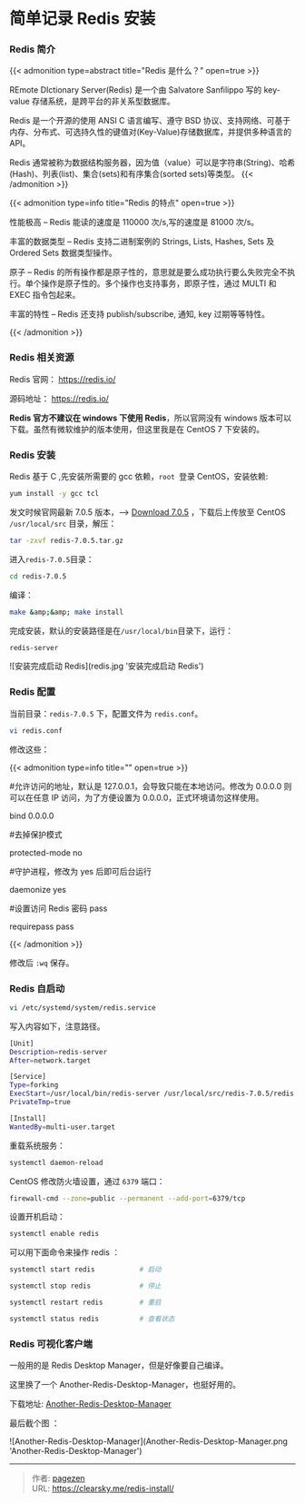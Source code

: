 # 简单记录 Redis 安装


### Redis 简介

{{&lt; admonition type=abstract title=&#34;Redis 是什么？&#34; open=true &gt;}}

REmote DIctionary Server(Redis) 是一个由 Salvatore Sanfilippo 写的 key-value 存储系统，是跨平台的非关系型数据库。

Redis 是一个开源的使用 ANSI C 语言编写、遵守 BSD 协议、支持网络、可基于内存、分布式、可选持久性的键值对(Key-Value)存储数据库，并提供多种语言的 API。

Redis 通常被称为数据结构服务器，因为值（value）可以是字符串(String)、哈希(Hash)、列表(list)、集合(sets)和有序集合(sorted sets)等类型。
{{&lt; /admonition &gt;}}

{{&lt; admonition type=info title=&#34;Redis 的特点&#34; open=true &gt;}}

性能极高 – Redis 能读的速度是 110000 次/s,写的速度是 81000 次/s。

丰富的数据类型 – Redis 支持二进制案例的 Strings, Lists, Hashes, Sets 及 Ordered Sets 数据类型操作。

原子 – Redis 的所有操作都是原子性的，意思就是要么成功执行要么失败完全不执行。单个操作是原子性的。多个操作也支持事务，即原子性，通过 MULTI 和 EXEC 指令包起来。

丰富的特性 – Redis 还支持 publish/subscribe, 通知, key 过期等等特性。

{{&lt; /admonition &gt;}}

### Redis 相关资源

Redis 官网： https://redis.io/

源码地址： https://redis.io/

**Redis 官方不建议在 windows 下使用 Redis**，所以官网没有 windows 版本可以下载。虽然有微软维护的版本使用，但这里我是在 CentOS 7 下安装的。

### Redis 安装

Redis 基于 C ,先安装所需要的 gcc 依赖，`root `登录 CentOS，安装依赖:

```bash
yum install -y gcc tcl
```

发文时候官网最新 7.0.5 版本，--&gt; [Download 7.0.5](https://github.com/redis/redis/archive/7.0.5.tar.gz) ，下载后上传放至 CentOS `/usr/local/src` 目录，解压：

```bash
tar -zxvf redis-7.0.5.tar.gz
```

进入`redis-7.0.5`目录：

```bash
cd redis-7.0.5
```

编译：

```bash
make &amp;&amp; make install
```

完成安装，默认的安装路径是在`/usr/local/bin`目录下，运行：

```bash
redis-server
```

![安装完成启动 Redis](redis.jpg &#39;安装完成启动 Redis&#39;)

### Redis 配置

当前目录：`redis-7.0.5` 下，配置文件为 `redis.conf`。

```bash
vi redis.conf
```

修改这些：

{{&lt; admonition type=info title=&#34;&#34; open=true &gt;}}

#允许访问的地址，默认是 127.0.0.1，会导致只能在本地访问。修改为 0.0.0.0 则可以在任意 IP 访问，为了方便设置为 0.0.0.0，正式环境请勿这样使用。

bind 0.0.0.0

#去掉保护模式

protected-mode no

#守护进程，修改为 yes 后即可后台运行

daemonize yes

#设置访问 Redis 密码 pass

requirepass pass

{{&lt; /admonition &gt;}}

修改后 `:wq` 保存。

### Redis 自启动

```bash
vi /etc/systemd/system/redis.service
```

写入内容如下，注意路径。

```bash
[Unit]
Description=redis-server
After=network.target

[Service]
Type=forking
ExecStart=/usr/local/bin/redis-server /usr/local/src/redis-7.0.5/redis.conf
PrivateTmp=true

[Install]
WantedBy=multi-user.target
```

重载系统服务：

```bash
systemctl daemon-reload
```

CentOS 修改防火墙设置，通过 `6379` 端口：

```bash
firewall-cmd --zone=public --permanent --add-port=6379/tcp
```

设置开机启动：

```bash
systemctl enable redis
```

可以用下面命令来操作 redis ：

```bash
systemctl start redis           # 启动
```

```bash
systemctl stop redis            # 停止
```

```bash
systemctl restart redis         # 重启
```

```bash
systemctl status redis          # 查看状态
```

### Redis 可视化客户端

一般用的是 Redis Desktop Manager，但是好像要自己编译。

这里换了一个 Another-Redis-Desktop-Manager，也挺好用的。

下载地址: [Another-Redis-Desktop-Manager](https://github.com/qishibo/AnotherRedisDesktopManager/releases/)

最后截个图 ：

![Another-Redis-Desktop-Manager](Another-Redis-Desktop-Manager.png &#39;Another-Redis-Desktop-Manager&#39;)


---

> 作者: [pagezen](http://clearsky.me/)  
> URL: https://clearsky.me/redis-install/  

